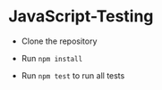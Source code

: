 # JavaScript-Testing

* Clone the repository

* Run `npm install`

* Run `npm test` to run all tests
